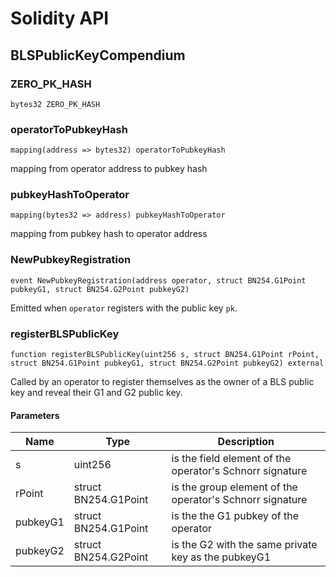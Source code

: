 # Solidity API

## BLSPublicKeyCompendium

### ZERO_PK_HASH

```solidity
bytes32 ZERO_PK_HASH
```

### operatorToPubkeyHash

```solidity
mapping(address => bytes32) operatorToPubkeyHash
```

mapping from operator address to pubkey hash

### pubkeyHashToOperator

```solidity
mapping(bytes32 => address) pubkeyHashToOperator
```

mapping from pubkey hash to operator address

### NewPubkeyRegistration

```solidity
event NewPubkeyRegistration(address operator, struct BN254.G1Point pubkeyG1, struct BN254.G2Point pubkeyG2)
```

Emitted when `operator` registers with the public key `pk`.

### registerBLSPublicKey

```solidity
function registerBLSPublicKey(uint256 s, struct BN254.G1Point rPoint, struct BN254.G1Point pubkeyG1, struct BN254.G2Point pubkeyG2) external
```

Called by an operator to register themselves as the owner of a BLS public key and reveal their G1 and G2 public key.

#### Parameters

| Name | Type | Description |
| ---- | ---- | ----------- |
| s | uint256 | is the field element of the operator's Schnorr signature |
| rPoint | struct BN254.G1Point | is the group element of the operator's Schnorr signature |
| pubkeyG1 | struct BN254.G1Point | is the the G1 pubkey of the operator |
| pubkeyG2 | struct BN254.G2Point | is the G2 with the same private key as the pubkeyG1 |


